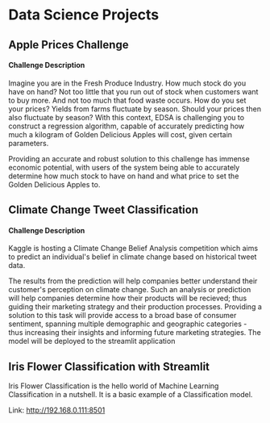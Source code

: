 <h1>Data Science Projects</h1>

<h2>Apple Prices Challenge</h2>
<h4>Challenge Description</h4>
Imagine you are in the Fresh Produce Industry. How much stock do you have on hand? Not too little that you run out of stock when customers want to buy more. And not too much that food waste occurs. How do you set your prices? Yields from farms fluctuate by season. Should your prices then also fluctuate by season?
With this context, EDSA is challenging you to construct a regression algorithm, capable of accurately predicting how much a kilogram of Golden Delicious Apples will cost, given certain parameters.

Providing an accurate and robust solution to this challenge has immense economic potential, with users of the system being able to accurately determine how much stock to have on hand and what price to set the Golden Delicious Apples to.<br>

<h2>Climate Change Tweet Classification</h2>
<h4>Challenge Description</h4>
Kaggle is hosting a Climate Change Belief Analysis competition which aims to predict an individual's belief in climate change based on historical tweet data.

The results from the prediction will help companies better understand their customer's perception on climate change. Such an analysis or prediction will help companies determine how their products will be recieved; thus guiding their marketing strategy and their production processes. Providing a solution to this task will provide access to a broad base of consumer sentiment, spanning multiple demographic and geographic categories - thus increasing their insights and informing future marketing strategies. The model will be deployed to the streamlit application

<h2>Iris Flower Classification with Streamlit</h2>

Iris Flower Classification is the hello world of Machine Learning Classification in a nutshell. It is a basic example of a Classification model.

Link: http://192.168.0.111:8501
